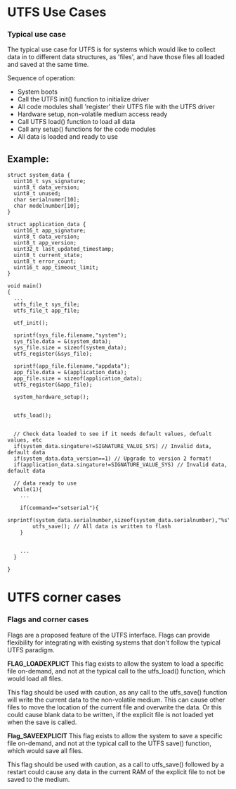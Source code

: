 # UTFS Use Cases

### Typical use case
The typical use case for UTFS is for systems which would like to collect data in to different data structures, as 'files', and have those files all loaded and saved at the same time.

Sequence of operation:

- System boots
- Call the UTFS init() function to initialize driver
- All code modules shall 'register' their UTFS file with the UTFS driver
- Hardware setup, non-volatile medium access ready
- Call UTFS load() function to load all data
- Call any setup() functions for the code modules
- All data is loaded and ready to use


## Example:

```
struct system_data {
  uint16_t sys_signature;
  uint8_t data_version;
  uint8_t unused;
  char serialnumer[10];
  char modelnumber[10];
}

struct application_data {
  uint16_t app_signature;
  uint8_t data_version;
  uint8_t app_version;
  uint32_t last_updated_timestamp;
  uint8_t current_state;
  uint8_t error_count;
  uint16_t app_timeout_limit;
}

void main()
{
  ...
  utfs_file_t sys_file;
  utfs_file_t app_file;

  utf_init();

  sprintf(sys_file.filename,"system");
  sys_file.data = &(system_data);
  sys_file.size = sizeof(system_data);
  utfs_register(&sys_file);

  sprintf(app_file.filename,"appdata");
  app_file.data = &(application_data);
  app_file.size = sizeof(application_data);
  utfs_register(&app_file);

  system_hardware_setup();


  utfs_load();


  // Check data loaded to see if it needs default values, defualt values, etc
  if(system_data.singature!=SIGNATURE_VALUE_SYS) // Invalid data, default data
  if(system_data.data_version==1) // Upgrade to version 2 format!
  if(application_data.singature!=SIGNATURE_VALUE_SYS) // Invalid data, default data

  // data ready to use
  while(1){
    ...

    if(command=="setserial"){
        snprintf(system_data.serialnumber,sizeof(system_data.serialnumber),"%s",payload);
        utfs_save(); // All data is written to flash
    }


    ...
  }

}

```

# UTFS corner cases

### Flags and corner cases

Flags are a proposed feature of the UTFS interface.  Flags can provide flexibility for integrating with existing systems that don't follow the typical UTFS paradigm.

**FLAG_LOADEXPLICT**
This flag exists to allow the system to load a specific file on-demand, and not at the typical call to the utfs_load() function, which would load all files.

This flag should be used with caution, as any call to the utfs_save() function will write the current data to the non-volatile medium.  This can cause other files to move the location of the current file and overwrite the data.  Or this could cause blank data to be written, if the explicit file is not loaded yet when the save is called.


**Flag_SAVEEXPLICIT**
This flag exists to allow the system to save a specific file on-demand, and not at the typical call to the UTFS save() function, which would save all files.

This flag should be used with caution, as a call to utfs_save() followed by a restart could cause any data in the current RAM of the explicit file to not be saved to the medium.
